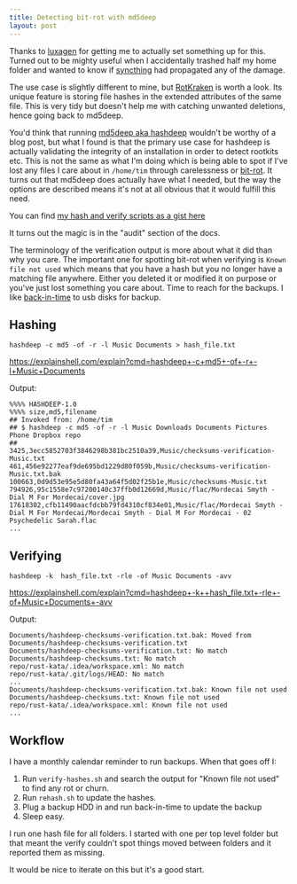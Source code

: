 ```yaml
---
title: Detecting bit-rot with md5deep
layout: post
---
```


Thanks to [luxagen](http://luxagen.com/) for getting me to actually set something up for this. Turned out to be mighty useful when I accidentally trashed half my home folder and wanted to know if [syncthing](https://syncthing.net/) had propagated any of the damage.

The use case is slightly different to mine, but [RotKraken](https://github.com/luxagen/RotKraken) is worth a look. Its unique feature is storing file hashes in the extended attributes of the same file. This is very tidy but doesn't help me with catching unwanted deletions, hence going back to md5deep.

You'd think that running [md5deep aka hashdeep](https://github.com/jessek/hashdeep) wouldn't be worthy of a blog post, but what I found is that the primary use case for hashdeep is actually validating the integrity of an installation in order to detect rootkits etc. This is not the same as what I'm doing which is being able to spot if I've lost any files I care about in `/home/tim` through carelessness or [bit-rot](https://en.wikipedia.org/wiki/Data_degradation). It turns out that md5deep does actually have what I needed, but the way the options are described means it's not at all obvious that it would fulfill this need.

You can find [my hash and verify scripts as a gist here](https://gist.github.com/timabell/f70f34f8933b2abaf42789f8afdbd7d5)

It turns out the magic is in the "audit" section of the docs.

The terminology of the verification output is more about what it did than why you care. The important one for spotting bit-rot when verifying is `Known file not used` which means that you have a hash but you no longer have a matching file anywhere. Either you deleted it or modified it on purpose or you've just lost something you care about. Time to reach for the backups. I like [back-in-time](https://backintime.readthedocs.io/) to usb disks for backup.

## Hashing


```
hashdeep -c md5 -of -r -l Music Documents > hash_file.txt
```

<https://explainshell.com/explain?cmd=hashdeep+-c+md5+-of+-r+-l+Music+Documents>

Output:

```
%%%% HASHDEEP-1.0
%%%% size,md5,filename
## Invoked from: /home/tim
## $ hashdeep -c md5 -of -r -l Music Downloads Documents Pictures Phone Dropbox repo
## 
3425,3ecc5852703f3846298b381bc2510a39,Music/checksums-verification-Music.txt
461,456e92277eaf9de695bd1229d80f059b,Music/checksums-verification-Music.txt.bak
100663,0d9d53e95e5d80fa43a64f5d02f25b1e,Music/checksums-Music.txt
794926,95c1558e7c97200140c37ffb0d12669d,Music/flac/Mordecai Smyth - Dial M For Mordecai/cover.jpg
17618302,cfb11490aacfdcbb79fd4310cf834e01,Music/flac/Mordecai Smyth - Dial M For Mordecai/Mordecai Smyth - Dial M For Mordecai - 02 Psychedelic Sarah.flac
...
```

## Verifying

```
hashdeep -k  hash_file.txt -rle -of Music Documents -avv
```

<https://explainshell.com/explain?cmd=hashdeep+-k++hash_file.txt+-rle+-of+Music+Documents+-avv>

Output:
```
Documents/hashdeep-checksums-verification.txt.bak: Moved from Documents/hashdeep-checksums-verification.txt
Documents/hashdeep-checksums-verification.txt: No match
Documents/hashdeep-checksums.txt: No match
repo/rust-kata/.idea/workspace.xml: No match
repo/rust-kata/.git/logs/HEAD: No match
...
Documents/hashdeep-checksums-verification.txt.bak: Known file not used
Documents/hashdeep-checksums.txt: Known file not used
repo/rust-kata/.idea/workspace.xml: Known file not used
...
```

## Workflow

I have a monthly calendar reminder to run backups. When that goes off I:

1. Run `verify-hashes.sh` and search the output for "Known file not used" to find any rot or churn.
1. Run `rehash.sh` to update the hashes.
1. Plug a backup HDD in and run back-in-time to update the backup
1. Sleep easy.

I run one hash file for all folders. I started with one per top level folder but that meant the verify couldn't spot things moved between folders and it reported them as missing.

It would be nice to iterate on this but it's a good start.

